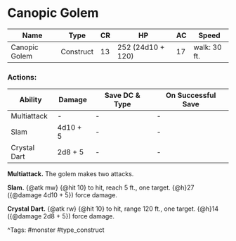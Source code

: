 # Canopic Golem

| Name | Type | CR | HP | AC | Speed |
|------|------|----|----|----|-------|
| Canopic Golem | Construct | 13 | 252 (24d10 + 120) | 17 | walk: 30 ft. |

### Actions:

| Ability | Damage | Save DC & Type | On Successful Save |
|---------|--------|----------------|--------------------|
| Multiattack | - | - | - |
| Slam | 4d10 + 5 | - | - |
| Crystal Dart | 2d8 + 5 | - | - |


**Multiattack.** The golem makes two attacks.

**Slam.** {@atk mw} {@hit 10} to hit, reach 5 ft., one target. {@h}27 ({@damage 4d10 + 5}) force damage.

**Crystal Dart.** {@atk rw} {@hit 10} to hit, range 120 ft., one target. {@h}14 ({@damage 2d8 + 5}) force damage.

^Tags: #monster #type_construct